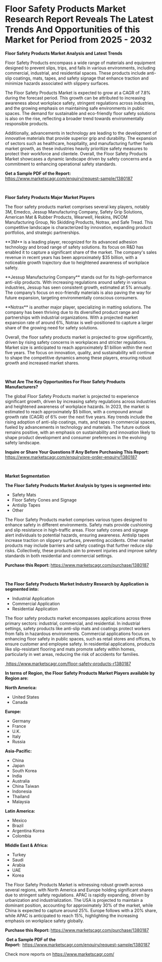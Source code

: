 <p><h1>Floor Safety Products Market Research Report Reveals The Latest Trends And Opportunities of this Market for Period from 2025 - 2032</h1></p><p><strong>Floor Safety Products Market Analysis and Latest Trends</strong></p>
<p><p>Floor Safety Products encompass a wide range of materials and equipment designed to prevent slips, trips, and falls in various environments, including commercial, industrial, and residential spaces. These products include anti-slip coatings, mats, tapes, and safety signage that enhance traction and minimize hazards associated with slippery surfaces.</p><p>The Floor Safety Products Market is expected to grow at a CAGR of 7.8% during the forecast period. This growth can be attributed to increasing awareness about workplace safety, stringent regulations across industries, and the growing emphasis on maintaining safe environments in public spaces. The demand for sustainable and eco-friendly floor safety solutions is also on the rise, reflecting a broader trend towards environmentally responsible products.</p><p>Additionally, advancements in technology are leading to the development of innovative materials that provide superior grip and durability. The expansion of sectors such as healthcare, hospitality, and manufacturing further fuels market growth, as these industries heavily prioritize safety measures to protect their workforce and clientele. Overall, the Floor Safety Products Market showcases a dynamic landscape driven by safety concerns and a commitment to enhancing operational safety standards.</p></p>
<p><strong>Get a Sample PDF of the Report:&nbsp;</strong> <a href="https://www.marketscagr.com/enquiry/request-sample/1380187?utm_campaign=2339&utm_medium=2&utm_source=Github&utm_content=ia&utm_term=08022025&utm_id=floor-safety-products">https://www.marketscagr.com/enquiry/request-sample/1380187</a></p>
<p>&nbsp;</p>
<p><strong>Floor Safety Products Major Market Players</strong></p>
<p><p>The floor safety products market comprises several key players, notably 3M, Emedco, Jessup Manufacturing Company, Safety Grip Solutions, American Mat & Rubber Products, Wearwell, Heskins, INCOM Manufacturing Group, No Skidding Products, Notrax, and Safe Tread. This competitive landscape is characterized by innovation, expanding product portfolios, and strategic partnerships.</p><p>**3M** is a leading player, recognized for its advanced adhesion technology and broad range of safety solutions. Its focus on R&D has enabled it to capture a significant share of the market. The company's sales revenue in recent years has been approximately $35 billion, with a noticeable growth trajectory due to heightened awareness of workplace safety.</p><p>**Jessup Manufacturing Company** stands out for its high-performance anti-slip products. With increasing regulations around safety in various industries, Jessup has seen consistent growth, estimated at 5% annually. The company’s focus on eco-friendly materials is also paving the way for future expansion, targeting environmentally conscious consumers.</p><p>**Notrax** is another major player, specializing in matting solutions. The company has been thriving due to its diversified product range and partnerships with industrial organizations. With a projected market expansion rate of around 6%, Notrax is well-positioned to capture a larger share of the growing need for safety solutions.</p><p>Overall, the floor safety products market is projected to grow significantly, driven by rising safety concerns in workplaces and stricter regulations. Market size is anticipated to reach approximately $1 billion within the next five years. The focus on innovation, quality, and sustainability will continue to shape the competitive dynamics among these players, ensuring robust growth and increased market shares.</p></p>
<p>&nbsp;</p>
<p><strong>What Are The Key Opportunities For Floor Safety Products Manufacturers?</strong></p>
<p><p>The global Floor Safety Products market is projected to experience significant growth, driven by increasing safety regulations across industries and heightened awareness of workplace hazards. In 2023, the market is estimated to reach approximately $5 billion, with a compound annual growth rate (CAGR) of 6% over the next five years. Key trends include the rising adoption of anti-slip coatings, mats, and tapes in commercial spaces, fueled by advancements in technology and materials. The future outlook remains positive, with an emphasis on sustainability and innovation likely to shape product development and consumer preferences in the evolving safety landscape.</p></p>
<p><strong>Inquire or Share Your Questions If Any Before Purchasing This Report:</strong> <a href="https://www.marketscagr.com/enquiry/pre-order-enquiry/1380187?utm_campaign=2339&utm_medium=2&utm_source=Github&utm_content=ia&utm_term=08022025&utm_id=floor-safety-products">https://www.marketscagr.com/enquiry/pre-order-enquiry/1380187</a></p>
<p>&nbsp;</p>
<p><strong>Market Segmentation</strong></p>
<p><strong>The Floor Safety Products Market Analysis by types is segmented into:</strong></p>
<p><ul><li>Safety Mats</li><li>Floor Safety Cones and Signage</li><li>Antislip Tapes</li><li>Other</li></ul></p>
<p><p>The Floor Safety Products market comprises various types designed to enhance safety in different environments. Safety mats provide cushioning and slip resistance in high-traffic areas. Floor safety cones and signage alert individuals to potential hazards, ensuring awareness. Antislip tapes increase traction on slippery surfaces, preventing accidents. Other market products may include barriers and safety coatings that further reduce slip risks. Collectively, these products aim to prevent injuries and improve safety standards in both residential and commercial settings.</p></p>
<p><strong>Purchase this Report:&nbsp;</strong><a href="https://www.marketscagr.com/purchase/1380187?utm_campaign=2339&utm_medium=2&utm_source=Github&utm_content=ia&utm_term=08022025&utm_id=floor-safety-products">https://www.marketscagr.com/purchase/1380187</a></p>
<p>&nbsp;</p>
<p><strong>The Floor Safety Products Market Industry Research by Application is segmented into:</strong></p>
<p><ul><li>Industrial Application</li><li>Commercial Application</li><li>Residential Application</li></ul></p>
<p><p>The floor safety products market encompasses applications across three primary sectors: industrial, commercial, and residential. In industrial settings, safety products like anti-slip mats and coatings protect workers from falls in hazardous environments. Commercial applications focus on enhancing floor safety in public spaces, such as retail stores and offices, to ensure customer and employee safety. In residential applications, products like slip-resistant flooring and mats promote safety within homes, particularly in wet areas, reducing the risk of accidents for families.</p></p>
<p><a href="https://www.marketscagr.com/floor-safety-products-r1380187?utm_campaign=2339&utm_medium=2&utm_source=Github&utm_content=ia&utm_term=08022025&utm_id=floor-safety-products">&nbsp;https://www.marketscagr.com/floor-safety-products-r1380187</a></p>
<p><strong>In terms of Region, the Floor Safety Products Market Players available by Region are:</strong></p>
<p>
    <p> <strong> North America: </strong>
        <ul>
            <li>United States</li>
            <li>Canada</li>
        </ul>
        </p> 
    <p> <strong> Europe: </strong>
        <ul>
            <li>Germany</li>
            <li>France</li>
            <li>U.K.</li>
            <li>Italy</li>
            <li>Russia</li>
        </ul>
        </p> 
    <p> <strong> Asia-Pacific: </strong>
        <ul>
            <li>China</li>
            <li>Japan</li>
            <li>South Korea</li>
            <li>India</li>
            <li>Australia</li>
            <li>China Taiwan</li>
            <li>Indonesia</li>
            <li>Thailand</li>
            <li>Malaysia</li>
        </ul>
        </p> 
    <p> <strong> Latin America: </strong>
        <ul>
            <li>Mexico</li>
            <li>Brazil</li>
            <li>Argentina Korea</li>
            <li>Colombia</li>
        </ul>
        </p> 
    <p> <strong> Middle East & Africa: </strong>
        <ul>
            <li>Turkey</li>
            <li>Saudi</li>
            <li>Arabia</li>
            <li>UAE</li>
            <li>Korea</li>
        </ul>
    </p>
    </p>
<p><p>The Floor Safety Products Market is witnessing robust growth across several regions, with North America and Europe holding significant shares due to stringent safety regulations. APAC is rapidly expanding, driven by urbanization and industrialization. The USA is projected to maintain a dominant position, accounting for approximately 30% of the market, while China is expected to capture around 25%. Europe follows with a 20% share, while APAC is anticipated to reach 15%, highlighting the increasing emphasis on workplace safety globally.</p></p>
<p><strong>Purchase this Report: </strong><a href="https://www.marketscagr.com/purchase/1380187?utm_campaign=2339&utm_medium=2&utm_source=Github&utm_content=ia&utm_term=08022025&utm_id=floor-safety-products">https://www.marketscagr.com/purchase/1380187</a></p>
<p>&nbsp;<strong>Get a Sample PDF of the Report:&nbsp;&nbsp;</strong><a href="https://www.marketscagr.com/enquiry/request-sample/1380187?utm_campaign=2339&utm_medium=2&utm_source=Github&utm_content=ia&utm_term=08022025&utm_id=floor-safety-products">https://www.marketscagr.com/enquiry/request-sample/1380187</a></p>
<p><strong></strong></p>
<p>Check more reports on <a href="https://www.marketscagr.com/?utm_campaign=2339&utm_medium=2&utm_source=Github&utm_content=ia&utm_term=08022025&utm_id=floor-safety-products">https://www.marketscagr.com/</a></p>